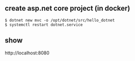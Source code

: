 ## create asp.net core project (in docker)
```
$ dotnet new mvc -o /opt/dotnet/src/hello_dotnet
$ systemctl restart dotnet.service
```

## show
http://localhost:8080

